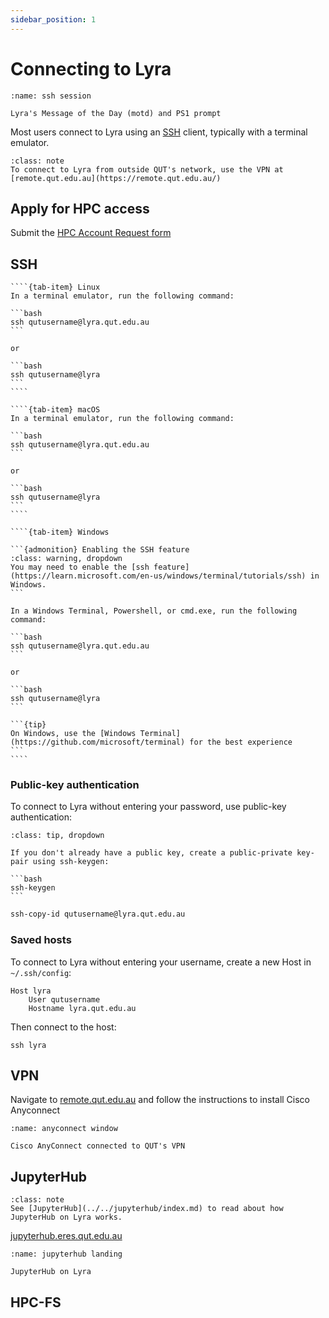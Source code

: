 ```yaml
---
sidebar_position: 1
---
```


# Connecting to Lyra

```{figure} ./ssh.png
:name: ssh session

Lyra's Message of the Day (motd) and PS1 prompt
```

Most users connect to Lyra using an [SSH](https://en.wikipedia.org/wiki/Secure_Shell) client, typically with a terminal emulator.


```{admonition} External access
:class: note
To connect to Lyra from outside QUT's network, use the VPN at [remote.qut.edu.au](https://remote.qut.edu.au/)
```

## Apply for HPC access

Submit the [HPC Account Request form](https://heat2.qut.edu.au/HEAT/Login.aspx?ProviderName=QUT+SAML&Role=SelfService&Scope=SelfService&CommandId=NewServiceRequestByOfferingId&Tab=ServiceCatalog&Template=0E927692EA94478D8AC652F3A917548F)

## SSH

`````{tab-set}
````{tab-item} Linux
In a terminal emulator, run the following command:

```bash
ssh qutusername@lyra.qut.edu.au
```

or 

```bash
ssh qutusername@lyra
```
````

````{tab-item} macOS
In a terminal emulator, run the following command:

```bash
ssh qutusername@lyra.qut.edu.au
```

or 

```bash
ssh qutusername@lyra
```
````

````{tab-item} Windows

```{admonition} Enabling the SSH feature
:class: warning, dropdown
You may need to enable the [ssh feature](https://learn.microsoft.com/en-us/windows/terminal/tutorials/ssh) in Windows.
```

In a Windows Terminal, Powershell, or cmd.exe, run the following command:

```bash
ssh qutusername@lyra.qut.edu.au
```

or 

```bash
ssh qutusername@lyra
```

```{tip}
On Windows, use the [Windows Terminal](https://github.com/microsoft/terminal) for the best experience
```
````
`````

### Public-key authentication

To connect to Lyra without entering your password, use public-key authentication:

````{admonition} Create key-pair
:class: tip, dropdown

If you don't already have a public key, create a public-private key-pair using ssh-keygen:

```bash
ssh-keygen
```

````

```bash
ssh-copy-id qutusername@lyra.qut.edu.au
```

### Saved hosts

To connect to Lyra without entering your username, create a new Host in `~/.ssh/config`:

```
Host lyra
    User qutusername
    Hostname lyra.qut.edu.au
```

Then connect to the host:

```
ssh lyra
```


## VPN

Navigate to [remote.qut.edu.au](https://remote.qut.edu.au) and follow the instructions to install Cisco Anyconnect

```{figure} ./anyconnect.png
:name: anyconnect window

Cisco AnyConnect connected to QUT's VPN
```

## JupyterHub

```{admonition} Connecting to JupyterHub
:class: note
See [JupyterHub](../../jupyterhub/index.md) to read about how JupyterHub on Lyra works.
```

[jupyterhub.eres.qut.edu.au](https://jupyterhub.eres.qut.edu.au)

```{figure} ./jupyterhub.png
:name: jupyterhub landing

JupyterHub on Lyra
```

## HPC-FS